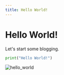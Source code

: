 ```yaml
---
title: Hello World!
---
```

# Hello World! 
Let's start some blogging.

```python
print("Hello World!")
```

![hello_world](https://images90.fotosik.pl/405/5d73a5e843952d5f.png)
